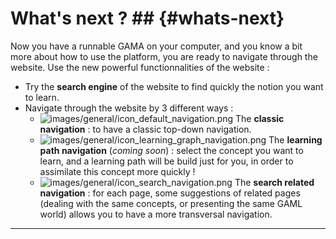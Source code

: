 # What's next ? ## {#whats-next}

Now you have a runnable GAMA on your computer, and you know a bit more about how to use the platform, you are ready to navigate through the website. Use the new powerful functionnalities of the website :

* Try the **search engine** of the website to find quickly the notion you want to learn.
* Navigate through the website by 3 different ways :
  * ![images/general/icon_default_navigation.png](gm_wiki/resources/images/general/icon_default_navigation.png) The **classic navigation** : to have a classic top-down navigation.
  * ![images/general/icon_learning_graph_navigation.png](gm_wiki/resources/images/general/icon_learning_graph_navigation.png) The **learning path navigation** (_coming soon_) : select the concept you want to learn, and a learning path will be build just for you, in order to assimilate this concept more quickly !
  * ![images/general/icon_search_navigation.png](gm_wiki/resources/images/general/icon_search_navigation.png) The **search related navigation** : for each page, some suggestions of related pages (dealing with the same concepts, or presenting the same GAML world) allows you to have a more transversal navigation.

___________________________________________________________________________
